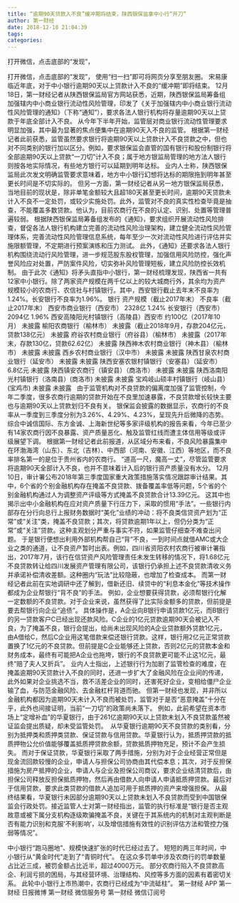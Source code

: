 ```yaml
---
title: “逾期90天贷款入不良”缓冲期将结束，陕西银保监拿中小行“开刀”
author: 第一财经
date: 2018-12-18 21:04:39
tags: 
categories: 
---
```

打开微信，点击底部的“发现”，
<!-- more -->
打开微信，点击底部的“发现”，
使用“扫一扫”即可将网页分享至朋友圈。
宋易康
临近年底，对于中小银行逾期90天以上贷款计入不良的“缓冲期”即将结束。
12月18日，第一财经记者从陕西银保监局官方网站获悉，近期，陕西银保监局筹备组加强辖内中小商业银行流动性风险管理，印发了《关于加强辖内中小商业银行流动性风险管理的通知》（下称“通知”），要求各法人银行机构将存量逾期90天以上贷款于年底全部计入不良。
从今年下半年开始，监管层对商业银行流动性管理要求明显加强，其中最为显著的焦点便集中在逾期90天入不良的监管。
根据第一财经记者此前获悉，监管虽然要求银行将逾期90天以上贷款计入不良贷款之中，但也对不同类别的银行加以区分。例如，要求银保监会直管的国有银行和股份制银行将全部逾期90天以上贷款“一刀切”计入不良；属于地方银监局管理的地方法人银行则按各地实际情况，有些地方银行可以延期到明年达标。
业内人士称，陕西银保监局此次发文明确监管要求意味着，地方中小银行幻想将达标的期限拖到明年甚至更长时间是不切实际的。
但另一方面，第一财经记者从另一地方银保监局获悉，当地目前的现状是，除非单笔金额较大且超180天甚至更长时间，逾期90天贷款未计入不良不一定处罚，或较少实施处罚。此外，监管对不良的真实性检查毕竟是抽查，不能覆盖多数贷款。他认为，目前农商行在不良的认定、识别、处置等管理普遍较弱。
根据陕西银保监局筹备组发布的《通知》，要求组织开展流动性风险排查，督促各法人银行机构建立完善的流动性风险治理架构，建立健全流动性风险管理体系，完善流动性风险管理信息系统，每年至少一次对流动性风险进行评估并实施限额管理，不定期进行预案演练和压力测试。
此外，《通知》还要求各法人银行机构围绕流动行风险管理，进一步规范股东股权管理，加强信用风险防控，强化声誉风险应对处置，严防案件风险，切实弥补风险管理短板，建立风险防控长效机制。
由于此次《通知》将矛头直指中小银行，第一财经梳理发现，陕西省一共有12家中小银行。除了两家资产规模在两千亿以上的较大城商行外，其余均为资产规模较小的农商行、农信社与村镇银行。其中，西安银行截止去年末不良率为1.24%。长安银行不良率为1.96%。
银行
资产规模（截止2017年末）
不良率（截止2017年末）
西安市商业银行（西安市）
2328亿
1.24%
长安银行（西安市）
2094亿
1.96%
西安高陵阳光村镇银行（高陵县）西安市
约100亿（2017年10月）
未披露
榆阳农商银行（榆林市）
未披露（截止2018年9月，存款204亿元，贷款138亿元）
未披露
府谷农村商业银行（府谷县）（榆林市）
未披露（2017年末，存款130亿，贷款62.62亿）
未披露
陕西神木农村商业银行（神木县）（榆林市）
未披露
未披露
西乡农村商业银行（汉中市）
未披露
未披露
陕西甘泉农村商业银行（延安市）
未披露
未披露
陕西安塞农银村镇银行（安塞县）（延安市）
6.8亿元
未披露
陕西镇安农商行（镇安县）（商洛市）
未披露
未披露
陕西洛南阳光村镇银行（洛南县）(商洛市)
未披露
未披露
宝鸡岐山硕丰村镇银行（岐山县）(宝鸡市)
未披露
未披露
 
由于监管机构对不良贷款的偏离度加强了监管控制，今年二季度，很多农商行逾期的贷款开始在不良里加速暴露，不良贷款增长较快主要也与逾期90天以上贷款划归不良有关。
银保监会披露的数据显示，农商行的不良率从一季度到三季度分别为3.26%、4.29%、4.23%，呈现先升后微降的态势。综合中诚信国际、东方金诚、上海新世纪等多家评级机构的报告来看，今年已至少有14家农商行因不良暴露、资产质量恶化、触及监管红线而遭主体信用等级或评级展望下调。
根据第一财经记者此前报道，从区域分布来看，不良风险暴露集中在环渤海湾（山东）、东北（吉林）、中西部（河南、安徽、江西）等地区，而不良率排名第一的是位于贵州省内的农商行。
“道高一尺，魔高一丈”，尽管监管要求将逾期90天全部计入不良，也并不意味着计入后的银行资产质量没有水分。
12月10日，审计署公布2018年第三季度国家重大政策措施落实情况跟踪审计结果。其中，6个省的个别金融机构存在掩盖不良贷款、拨备覆盖率低等问题，5个省的个别金融机构通过人为调整资产评级等方式掩盖不良贷款合计13.39亿元。
这其中也揭示出中小金融机构在应对资产质量下行压力下，采取的惯用“手法”。一些银行内部存在分行向总行上报财务数据时“美化”业绩的冲动：将不良类信贷资产划为“正常”或“关注”类，掩盖不良贷款；其次，将贷款逾期1年以上，但仍分类为“正常”或“关注”贷款。这种主观划分严重与事实不符，如果监管仔细查不难查出问题。
于是银行便想出利用外部机构帮自己“背”不良，一到时间点就借AMC或大企业之类的通道，让不良资产暂时出表。例如，四川省资阳农村农商行被审计署指出，2017年7月，该行在信贷资产风险管理责任未发生转移的情况下，将1.68亿元不良贷款转让给四川发展资产管理有限公司，该银行仍承担上述不良贷款清收义务并承诺补偿清收差额。这种圈内“玩法”比较隐蔽，也增加了检查成本。
而第一财经记者此前在实地调研中还了解到，借新还旧、续贷中的“利息本金化”等技术操作都成为企业帮银行“背不良”的手法。
例如，企业想要获得贷款，必须帮银行化解一定数额的不良贷款。对于企业来说，虽然获得了比实际金额多的贷款，但前提是要去帮银行向企业“追债”。
具体操作是，A企业向B银行申请贷款1亿元，而B银行的另一贷款客户C已经出现还款风险。C企业的1亿元贷款逾期90天会被记入不良，为了掩盖不良，银行会提出，给尚未出现风险的A企业贷款额外贷款1亿元，由A借给C，然后C企业用这笔借款来偿还银行贷款。这样，银行用2亿元正常贷款置换了1亿元的不良贷款。但前提是C企业能够还上贷款，否则2亿元的贷款本金和财务成本，最终有可能把A企业也拖垮，银行的不良贷款更可能不止这1亿元，最终“赔了夫人又折兵”。
业内人士指出，上述银行行为加剧了监管检查的难度，在掩盖逾期90天贷款计入不良的同时，还进一步扩大了金融风险在企业间的传递，此外如果对企业挑选不当，救不活差企业的同时，还害死好企业，变相给僵尸企业输了血，与防范金融风险、去金融杠杆背道而驰。
但第一财经也发现，并非所以金融机构都因为逾期90天未计入不良而被处罚，监管对于是否“恶意掩盖”十分在乎，此外也间接证明，当前“一刀切”的政策尚未落下。
例如，此前希望在资本市场上“定增补血”的华夏银行，由于261亿逾期90天以上贷款未划入不良贷款虽然被证监会提出质疑，却未受监管处罚。 
从华夏银行逾期90天不良贷款的类别看，分别为抵押类和质押类贷款、保证贷款与信用贷款。华夏银行认为，抵质押贷款的抵质押物公允价值能够覆盖抵质押贷款余额，贷款抵质押物充足，预计不会产生损失。
而对于保证贷款，华夏银行采取了两手措施，分别为对于企业经营正常但是现金流回款较慢的企业，申请人与担保公司协商由其代偿本息；其次，对于反担保措施为房产抵押的企业，申请人与企业及担保公司商议，要求企业结清贷款后，由担保公司释放反担保抵质押物，然后再由借款人向申请人申请抵质押贷款。最后对于信用贷款，要求此类贷款的借款人追加可用于抵质押的资产来增强担保。
从最终结果看，华夏银行未因部分逾期90天以上贷款未划入不良贷款而受到中国银保监会行政处罚。接近监管人士对第一财经指出，监管的执行标准是“银行是否主观故意或被下属分支机构逐级欺骗掩盖不良，关键在于其系统内的机制对主观判断是否有能力识别和克服‘不利影响’，以及增信措施有效性的识别评估方法和管控力强弱等情况”。
 
 
中小银行“跑马圈地”、规模快速扩张的时代已经过去了。
短短的两三年时间，中小银行从“黄金时代”走到了“青铜时代”。
在这众多罚单中涉及农商行的罚单数量占比近三成，被罚金额占比近半，超过4000万元。
部分农商行陷入不良贷款高企、利润亏损的困局，与其经营环境、治理结构、风控等多方面的因素有着密切关系。
此轮中小银行上市热潮中，农商行已经成为“中流砥柱”。
第一财经
APP
第一财经
日报微博
第一财经
微信服务号
第一财经
微信订阅号

